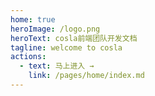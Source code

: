 ```yaml
---
home: true
heroImage: /logo.png
heroText: cosla前端团队开发文档
tagline: welcome to cosla
actions:
  - text: 马上进入 →
    link: /pages/home/index.md
---
```

